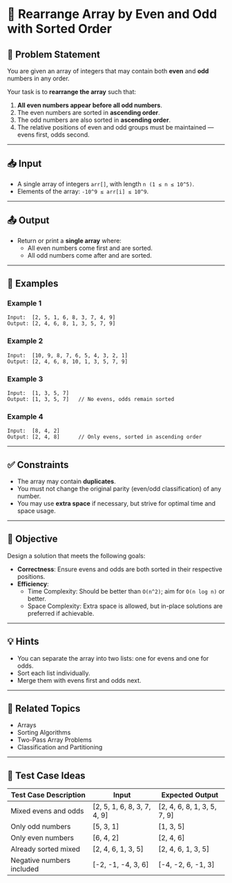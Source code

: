 # 🔢 Rearrange Array by Even and Odd with Sorted Order

## 🧩 Problem Statement

You are given an array of integers that may contain both **even** and **odd** numbers in any order.

Your task is to **rearrange the array** such that:

1. **All even numbers appear before all odd numbers**.
2. The even numbers are sorted in **ascending order**.
3. The odd numbers are also sorted in **ascending order**.
4. The relative positions of even and odd groups must be maintained — evens first, odds second.

---

## 📥 Input

- A single array of integers `arr[]`, with length `n (1 ≤ n ≤ 10^5)`.
- Elements of the array: `-10^9 ≤ arr[i] ≤ 10^9`.

---

## 📤 Output

- Return or print a **single array** where:
    - All even numbers come first and are sorted.
    - All odd numbers come after and are sorted.

---

## 🧠 Examples

### Example 1

```
Input:  [2, 5, 1, 6, 8, 3, 7, 4, 9]
Output: [2, 4, 6, 8, 1, 3, 5, 7, 9]
```

### Example 2

```
Input:  [10, 9, 8, 7, 6, 5, 4, 3, 2, 1]
Output: [2, 4, 6, 8, 10, 1, 3, 5, 7, 9]
```

### Example 3

```
Input:  [1, 3, 5, 7]
Output: [1, 3, 5, 7]   // No evens, odds remain sorted
```

### Example 4

```
Input:  [8, 4, 2]
Output: [2, 4, 8]      // Only evens, sorted in ascending order
```

---

## ✅ Constraints

- The array may contain **duplicates**.
- You must not change the original parity (even/odd classification) of any number.
- You may use **extra space** if necessary, but strive for optimal time and space usage.

---

## 🚀 Objective

Design a solution that meets the following goals:

- **Correctness**: Ensure evens and odds are both sorted in their respective positions.
- **Efficiency**:
    - Time Complexity: Should be better than `O(n^2)`; aim for `O(n log n)` or better.
    - Space Complexity: Extra space is allowed, but in-place solutions are preferred if achievable.

---

## 💡 Hints

- You can separate the array into two lists: one for evens and one for odds.
- Sort each list individually.
- Merge them with evens first and odds next.

---

## 📂 Related Topics

- Arrays
- Sorting Algorithms
- Two-Pass Array Problems
- Classification and Partitioning

---

## 🧪 Test Case Ideas

| Test Case Description        | Input                           | Expected Output               |
|-----------------------------|----------------------------------|-------------------------------|
| Mixed evens and odds        | [2, 5, 1, 6, 8, 3, 7, 4, 9]       | [2, 4, 6, 8, 1, 3, 5, 7, 9]   |
| Only odd numbers            | [5, 3, 1]                         | [1, 3, 5]                     |
| Only even numbers           | [6, 4, 2]                         | [2, 4, 6]                     |
| Already sorted mixed        | [2, 4, 6, 1, 3, 5]                | [2, 4, 6, 1, 3, 5]            |
| Negative numbers included   | [-2, -1, -4, 3, 6]                | [-4, -2, 6, -1, 3]            |

